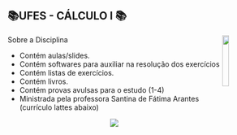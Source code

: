 ## 📚UFES - CÁLCULO I 📚
<img align="right" width="16%" src="https://user-images.githubusercontent.com/80075307/220129072-48d5ff96-a10d-4e0b-9024-9374bee2c0c2.svg">

Sobre a Disciplina
  * Contém aulas/slides.
  * Contém softwares para auxiliar na resolução dos exercícios
  * Contém listas de exercícios.
  * Contém livros.
  * Contém provas avulsas para o estudo (1-4)
  * Ministrada pela professora Santina de Fátima Arantes (currículo lattes abaixo)
  
<div align="center">
    <a href="http://lattes.cnpq.br/0862910163544421" target="_blank"
      ><img
        src="https://img.shields.io/badge/-Currículo Lattes-%230077B5?style=for-the-badge&logo=linkedin&logoColor=white"
        target="_blank"
  </div>
